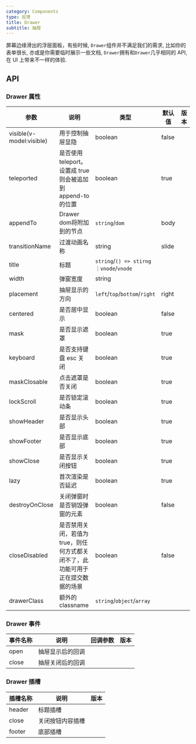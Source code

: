 ```yaml
---
category: Components
type: 反馈
title: Drawer
subtitle: 抽屉
---
```


屏幕边缘滑出的浮层面板，有些时候, `Drawer`组件并不满足我们的需求, 比如你的表单很长, 亦或是你需要临时展示一些文档, `Drawer`拥有和`Drawer`几乎相同的 API, 在 UI 上带来不一样的体验.

## API

### Drawer 属性

| 参数                       | 说明                                         | 类型                                    | 默认值   | 版本  |
|--------------------------|--------------------------------------------|---------------------------------------|-------|-----|
| visible(v-model:visible) | 用于控制抽屉显隐                                   | boolean                               | false |     |
| teleported               | 是否使用 teleport。设置成 true则会被追加到 append-to 的位置 | boolean                               | true  |     |
| appendTo                 | Drawer dom将附加到的节点                          | `string`/`dom`                        | body  |     |
| transitionName           | 过渡动画名称                                     | string                                | slide |     |
| title                    | 标题                                         | `string`/`() => stirng｜vnode`/`vnode` |       |     |
| width                    | 弹窗宽度                                       | string                                |       |     |
| placement                | 抽屉显示的方向                                    | `left`/`top`/`bottom`/`right`         | right |     |
| centered                 | 是否居中显示                                     | boolean                               | false |     |
| mask                     | 是否显示遮罩                                     | boolean                               | true  |     |
| keyboard                 | 是否支持键盘 esc 关闭                              | boolean                               | true  |     |
| maskClosable             | 点击遮罩是否关闭                                   | boolean                               | true  |     |
| lockScroll               | 是否锁定滚动条                                    | boolean                               | true  |     |
| showHeader               | 是否显示头部                                     | boolean                               | true  |     |
| showFooter               | 是否显示底部                                     | boolean                               | true  |     |
| showClose                | 是否显示关闭按钮                                   | boolean                               | true  |     |
| lazy                     | 首次渲染是否延迟                                   | boolean                               | true  |     |
| destroyOnClose           | 关闭弹窗时是否销毁弹窗的元素                             | boolean                               | false |     |
| closeDisabled            | 是否禁用关闭，若值为true，则任何方式都关闭不了，此功能可用于正在提交数据的场景  | boolean                               | false |     |
| drawerClass            | 额外的classname                               | `string`/`object`/`array`             |       |     |

### Drawer 事件

| 事件名称  | 说明       | 回调参数 | 版本    |
|-------|----------|------|-------|
| open  | 抽屉显示后的回调 |      |       |
| close | 抽屉关闭后的回调 |      |       |

### Drawer 插槽

| 插槽名称       | 说明       | 版本  |
|------------|----------|-----|
| header     | 标题插槽     |     |
| close      | 关闭按钮内容插槽 |     |
| footer     | 底部插槽     |     |
